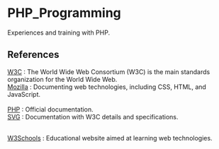 # PHP_Programming

Experiences and training with PHP.</br>

## References

[W3C](https://www.w3.org/) : The World Wide Web Consortium (W3C) is the main standards organization for the World Wide Web.</br>
[Mozilla](https://developer.mozilla.org/en-US/) : Documenting web technologies, including CSS, HTML, and JavaScript.</br></br>
[PHP](https://www.php.net/docs.php) : Official documentation.</br>
[SVG](https://www.w3.org/TR/SVG2/) : Documentation with W3C details and specifications.</br></br>


[W3Schools](https://www.w3schools.com/) : Educational website aimed at learning web technologies.</br>
